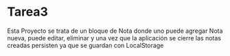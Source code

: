 # Tarea3
Esta Proyecto se trata de un bloque de Nota donde uno puede agregar Nota nueva, puede editar, eliminar y una vez que la aplicación 
se cierre las notas creadas persisten ya que se guardan con LocalStorage
